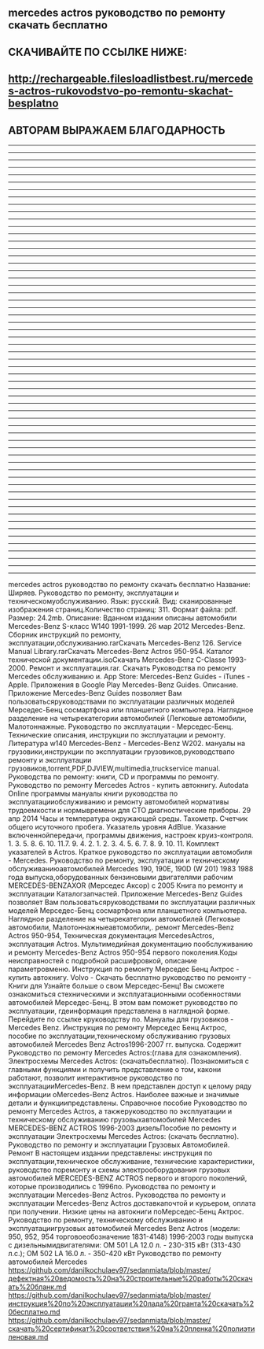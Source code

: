 mercedes actros руководство по ремонту скачать бесплатно
--------------------------------------------------
СКАЧИВАЙТЕ ПО ССЫЛКЕ НИЖЕ:
--------------------------------------------------
http://rechargeable.filesloadlistbest.ru/mercedes-actros-rukovodstvo-po-remontu-skachat-besplatno
--------------------------------------------------
АВТОРАМ ВЫРАЖАЕМ БЛАГОДАРНОСТЬ
--------------------------------------------------
--------------------------------------------------
--------------------------------------------------
--------------------------------------------------
--------------------------------------------------
--------------------------------------------------
--------------------------------------------------
--------------------------------------------------
--------------------------------------------------
--------------------------------------------------
--------------------------------------------------
--------------------------------------------------
--------------------------------------------------
--------------------------------------------------
--------------------------------------------------
--------------------------------------------------
--------------------------------------------------
--------------------------------------------------
--------------------------------------------------
--------------------------------------------------
--------------------------------------------------
--------------------------------------------------
--------------------------------------------------
--------------------------------------------------
--------------------------------------------------
--------------------------------------------------
--------------------------------------------------
--------------------------------------------------
--------------------------------------------------
--------------------------------------------------
--------------------------------------------------
--------------------------------------------------
--------------------------------------------------
--------------------------------------------------
--------------------------------------------------
--------------------------------------------------
--------------------------------------------------
--------------------------------------------------
--------------------------------------------------
--------------------------------------------------
--------------------------------------------------
--------------------------------------------------
--------------------------------------------------
--------------------------------------------------
--------------------------------------------------
--------------------------------------------------
--------------------------------------------------
--------------------------------------------------
--------------------------------------------------
--------------------------------------------------
--------------------------------------------------
--------------------------------------------------
--------------------------------------------------
--------------------------------------------------
--------------------------------------------------
--------------------------------------------------
--------------------------------------------------
--------------------------------------------------
--------------------------------------------------
--------------------------------------------------
mercedes actros руководство по ремонту скачать бесплатно Название: Ширяев. Руководство по ремонту, эксплуатации и техническомуобслуживанию. Язык: русский. Вид: сканированные изображения страниц.Количество страниц: 311. Формат файла: pdf. Размер: 24.2mb. Описание: Вданном издании описаны автомобили Mercedes-Benz S-класс W140 1991-1999. 26 мар 2012  Mercedes-Benz. Сборник инструкций по ремонту, эксплуатации,обслуживанию.rarСкачать Mercedes-Benz 126. Service Manual Library.rarСкачать Mercedes-Benz Actros 950-954. Каталог технической документации.isoСкачать Mercedes-Benz C-Classe 1993-2000. Ремонт и эксплуатация.rar. Скачать Руководства по ремонту Mercedes обслуживанию и. App Store: Mercedes-Benz Guides - iTunes - Apple. Приложения в Google Play  Mercedes-Benz Guides. Описание. Приложение Mercedes-Benz Guides позволяет Вам пользоватьсяруководствами по эксплуатации различных моделей Мерседес-Бенц сосмартфона или планшетного компьютера. Наглядное разделение на четырекатегории автомобилей (Легковые автомобили, Малотоннажные. Руководство по эксплуатации - Мерседес-Бенц. Технические описания, инструкции по эксплуатации и ремонту. Литература w140 Mercedes-Benz - Mercedes-Benz W202. мануалы на грузовики,инструкции по эксплуатации грузовиков,руководствапо ремонту и эксплуатации грузовиков,torrent,PDF,DJVIEW,multimedia,truckservice manual.
Руководства по ремонту: книги, CD и программы по ремонту. Руководство по ремонту Mercedes Actros - купить автокнигу. Autodata Online программы мануалы книги руководства по эксплуатацииобслуживанию и ремонту автомобилей нормативы трудоемкости и нормывремени для СТО диагностические приборы. 29 апр 2014  Часы и температура окружающей среды. Тахометр. Счетчик общего исуточного пробега. Указатель уровня AdBlue. Указание включеннойпередачи, программы движения, настроек круиз-контроля. 1. 3. 5. 8. 6. 10. 11.7. 9. 4. 2. 1. 2. 3. 4. 5. 6. 7. 8. 9. 10. 11. Комплект указателей в Actros. Краткое руководство по эксплуатации автомобиля  - Mercedes. Руководство по ремонту, эксплуатации и техническому обслуживаниюавтомобилей Mercedes 190, 190E, 190D (W 201) 1983  1988 года выпуска,оборудованных бензиновыми двигателями рабочим  MERCEDES-BENZAXOR (Мерседес Аксор) с 2005 Книга по ремонту и эксплуатации  Каталогзапчастей. Приложение Mercedes-Benz Guides позволяет Вам пользоватьсяруководствами по эксплуатации различных моделей Мерседес-Бенц сосмартфона или планшетного компьютера. Наглядное разделение на четырекатегории автомобилей (Легковые автомобили, Малотоннажныеавтомобили,. ремонт Mercedes-Benz Actros 950-954, Техническая документация MercedesActros, эксплуатация Actros. Мультимедийная документацию пообслуживанию и ремонту Mercedes-Benz Actros 950-954 первого поколения.Коды неисправностей с подробной расшифровкой, описание параметровменю. Инструкция по ремонту Мерседес Бенц Актрос - купить автокнигу. Volvo - Скачать бесплатно руководство по ремонту - Книги для
Узнайте больше о свом Мерседес-Бенц! Вы сможете ознакомиться стехническими и эксплуатационными особенностями автомобилей Мерседес-Бенц. В этом вам поможет руководство по эксплуатации, гдеинформация представлена в наглядной форме. Перейдите по ссылке круководству по. Мануалы для грузовиков - Mercedes Benz. Инструкция по ремонту Мерседес Бенц Актрос, пособие по эксплуатации,техническому обслуживанию грузовых автомобилей Mercedes Benz Actros1996-2007 гг. выпуска. Содержит  Руководство по ремонту Mercedes Actros:(глава для ознакомления). Электросхемы Mercedes Actros: (скачатьбесплатно). Познакомиться с главными функциями и получить представление о том, какони работают, позволит интерактивное руководство по эксплуатацииMercedes-Benz. В нем представлен доступ к целому ряду информации оMercedes-Benz Actros. Наиболее важные и значимые детали и функциипредставлены. Справочное пособие Руководство по ремонту Mercedes Actros, а такжеруководство по эксплуатации и техническому обслуживанию грузовыхавтомобилей Mercedes  MERCEDES-BENZ ACTROS 1996-2003 дизельПособие по ремонту и эксплуатации  Электросхемы Mercedes Actros: (скачать бесплатно). Руководство по ремонту и эксплуатации Грузовых Автомобилей. Ремонт В настоящем издании представлены: инструкция по эксплуатации,техническое обслуживание, технические характеристики, руководство поремонту и схемы электрооборудования грузовых автомобилей MERCEDES-BENZ ACTROS первого и второго поколений, которые производились с 1996по. Руководства по ремонту и эксплуатации Mercedes-Benz Actros. Руководства по ремонту и эксплуатации Mercedes-Benz Actros доставкапочтой и курьером, оплата при получении. Низкие цены на автокниги поМерседес-Бенц Актрос. Руководство по ремонту, техническому обслуживанию и эксплуатациигрузовых автомобилей Mercedes Benz Actros (модели: 950, 952, 954 торговоеобозначение 1831-4148) 1996-2003 годы выпуска с дизельнымидвигателями: OM 501 LA 12.0 л. - 230-315 кВт (313-430 л.с.); OM 502 LA 16.0 л. - 350-420 кВт
Руководство по ремонту автомобилей Mercedes
https://github.com/danilkochulaev97/sedanmiata/blob/master/дефектная%20ведомость%20на%20строительные%20работы%20скачать%20бланк.md
https://github.com/danilkochulaev97/sedanmiata/blob/master/инструкция%20по%20эксплуатации%20лада%20гранта%20скачать%20бесплатно.md
https://github.com/danilkochulaev97/sedanmiata/blob/master/скачать%20сертификат%20соответствия%20на%20пленка%20полиэтиленовая.md